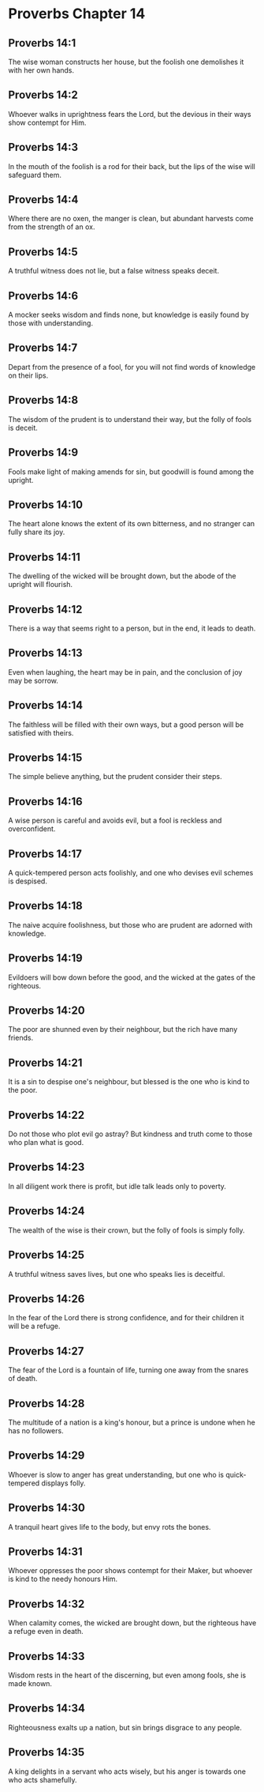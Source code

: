 # Proverbs Chapter 14

## Proverbs 14:1

The wise woman constructs her house, but the foolish one demolishes it with her own hands.

## Proverbs 14:2

Whoever walks in uprightness fears the Lord, but the devious in their ways show contempt for Him.

## Proverbs 14:3

In the mouth of the foolish is a rod for their back, but the lips of the wise will safeguard them.

## Proverbs 14:4

Where there are no oxen, the manger is clean, but abundant harvests come from the strength of an ox.

## Proverbs 14:5

A truthful witness does not lie, but a false witness speaks deceit.

## Proverbs 14:6

A mocker seeks wisdom and finds none, but knowledge is easily found by those with understanding.

## Proverbs 14:7

Depart from the presence of a fool, for you will not find words of knowledge on their lips.

## Proverbs 14:8

The wisdom of the prudent is to understand their way, but the folly of fools is deceit.

## Proverbs 14:9

Fools make light of making amends for sin, but goodwill is found among the upright.

## Proverbs 14:10

The heart alone knows the extent of its own bitterness, and no stranger can fully share its joy.

## Proverbs 14:11

The dwelling of the wicked will be brought down, but the abode of the upright will flourish.

## Proverbs 14:12

There is a way that seems right to a person, but in the end, it leads to death.

## Proverbs 14:13

Even when laughing, the heart may be in pain, and the conclusion of joy may be sorrow.

## Proverbs 14:14

The faithless will be filled with their own ways, but a good person will be satisfied with theirs.

## Proverbs 14:15

The simple believe anything, but the prudent consider their steps.

## Proverbs 14:16

A wise person is careful and avoids evil, but a fool is reckless and overconfident.

## Proverbs 14:17

A quick-tempered person acts foolishly, and one who devises evil schemes is despised.

## Proverbs 14:18

The naive acquire foolishness, but those who are prudent are adorned with knowledge.

## Proverbs 14:19

Evildoers will bow down before the good, and the wicked at the gates of the righteous.

## Proverbs 14:20

The poor are shunned even by their neighbour, but the rich have many friends.

## Proverbs 14:21

It is a sin to despise one's neighbour, but blessed is the one who is kind to the poor.

## Proverbs 14:22

Do not those who plot evil go astray? But kindness and truth come to those who plan what is good.

## Proverbs 14:23

In all diligent work there is profit, but idle talk leads only to poverty.

## Proverbs 14:24

The wealth of the wise is their crown, but the folly of fools is simply folly.

## Proverbs 14:25

A truthful witness saves lives, but one who speaks lies is deceitful.

## Proverbs 14:26

In the fear of the Lord there is strong confidence, and for their children it will be a refuge.

## Proverbs 14:27

The fear of the Lord is a fountain of life, turning one away from the snares of death.

## Proverbs 14:28

The multitude of a nation is a king's honour, but a prince is undone when he has no followers.

## Proverbs 14:29

Whoever is slow to anger has great understanding, but one who is quick-tempered displays folly.

## Proverbs 14:30

A tranquil heart gives life to the body, but envy rots the bones.

## Proverbs 14:31

Whoever oppresses the poor shows contempt for their Maker, but whoever is kind to the needy honours Him.

## Proverbs 14:32

When calamity comes, the wicked are brought down, but the righteous have a refuge even in death.

## Proverbs 14:33

Wisdom rests in the heart of the discerning, but even among fools, she is made known.

## Proverbs 14:34

Righteousness exalts up a nation, but sin brings disgrace to any people.

## Proverbs 14:35

A king delights in a servant who acts wisely, but his anger is towards one who acts shamefully.
